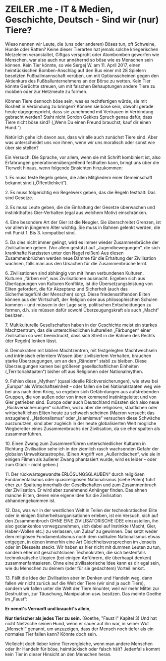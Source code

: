 # ZEILER .me - IT & Medien, Geschichte, Deutsch - Sind wir (nur) Tiere?

Wieso nennen wir Leute, die (uns oder anderen) Böses tun, oft Schweine, Hunde oder Ratten? Keine dieser Tierarten hat jemals solche kriegerischen Metzeleien veranstaltet, Giftgas versprüht oder Atombomben geworfen wie Menschen, war also auch nur annähernd so böse wie es Menschen sein können. Kein Tier könnte, so wie Sergej W. am 11. April 2017, einen heimtückischen Bomben-Anschlag auf den Bus einer mit 28 Spielern besetzten Fußballmannschaft verüben, um mit Optionsscheinen gegen den Aktienkurs des Fußballunternehmens an der Börse zu wetten. Kein Tier könnte Gerüchte streuen, um mit falschen Behauptungen andere Tiere zu mobben oder zur Hetzmeute zu formen.

Können Tiere dennoch böse sein, was es rechtfertigen würde, sie mit Bosheit in Verbindung zu bringen? Können sie böse sein, obwohl gerade heute dagegenspricht, dass sie zunehmend mit Vertrauen in Verbindung gebracht werden? Steht nicht Gordon Gekkos Spruch genau dafür, dass Tiere nicht böse sind? („Wenn Du einen Freund brauchst, kauf dir einen Hund.“)

Natürlich gehe ich davon aus, dass wir alle auch zunächst Tiere sind. Aber was unterscheidet uns von ihnen, wenn wir uns moralisch oder sonst wie über sie stellen?

Ein Versuch: Die Sprache, vor allem, wenn sie mit Schrift kombiniert ist, also Erfahrungen generationenübergreifend festhalten kann, bringt uns über die Tierwelt hinaus, wenn folgende Einsichten hinzukommen:

1\. Es muss feste Regeln geben, die allen Mitgliedern einer Gemeinschaft bekannt sind („Öffentlichkeit“).

2\. Es muss folgerichtig ein Regelwerk geben, das die Regeln festhält: Das sind Gesetze.

3\. Es muss Leute geben, die die Einhaltung der Gesetze überwachen und instinkthaftes Gier-Verhalten (egal aus welchem Motiv) einschränken.

4\. Eine besondere Art der Gier ist die Neugier. Sie überschreitet Grenzen, ist vor allem in jüngerem Alter wichtig. Sie muss in Bahnen gelenkt werden, die mit Punkt 1. Bis 3. kompatibel sind.

5\. Da dies nicht immer gelingt, wird es immer wieder Zusammenbrüche der Zivilisationen geben. (Vor allem gestützt auf „Jugendbewegungen“, die sich krankhafte Narzissten unter den Nagel reißen) Aus diesen Zusammenbrüchen werden neue Dämme für die Erhaltung der Zivilisation wachsen, falls man aus den Ursachen für die Zusammenbrüche lernt.

6\. Zivilisationen sind abhängig von mit ihnen verbundenen Kulturen. Kulturen „färben ein“, was Zivilisationen ausmacht. Ergeben sich aus Überlappungen von Kulturen Konflikte, ist die Übersetzungsleistung von Eliten gefordert, die für Akzeptanz und Sicherheit (auch das Sicherheitsgefühl der Menschen) sorgt. Diese friedensstiftenden Eliten können aus der Wirtschaft, der Religion oder aus philosophischen Schulen kommen – und müssen in der Lage sein, politischen Entscheidungen zu formen, d.h. sie müssen dafür sowohl Überzeugungskraft als auch „Macht“ besitzen.

7\. Multikulturelle Gesellschaften haben in der Geschichte meist ein starkes Machtzentrum, das die unterschiedlichen kulturellen „Färbungen“ einer Zivilisation so weit beeindruckt, dass sich Streit in die Bahnen des Rechts (der Regeln) lenken lässt.

8\. Demokratien mit labilen Machtzentren, mit festgelegten Machtwechseln und intrinsisch erlerntem Wissen über zivilisiertem Verhalten, brauchen starke Überzeugungen, um an den „Rändern“ stabil zu bleiben. Diese Überzeugungen kamen bei größeren gesellschaftlichen Einheiten („Territorialstaaten“) bisher oft aus Religionen oder Nationalmythen.

9\. Fehlen diese „Mythen“ (quasi ideelle Rückversicherungen), wie etwa bei „Europa“ als Wirtschaftseinheit – oder fallen sie bei Nationalstaaten weg wie bei uns nach dem Krieg, so ergeben sich Gefährdungen aus aufstrebenden Gruppen, die von außen oder von innen kommend instinktgeleitet und von Gier getrieben sind. Europa oder auch Deutschland müssten sich also neue „Rückversicherungen“ schaffen, wozu aber die religiösen, staatlichen oder wirtschaftlichen Eliten heute zu schwach scheinen (Macron versucht das anzugehen). „Nationalismus“ oder „Islamismus“ versuchen diese Schwäche auszunutzen, sind aber zugleich in der heute globalisierten Welt mögliche Wegbereiter eines Zusammenbruchs der Zivilisation, da sie eher spalten als zusammenführen.

10\. Einen Zwang zum Zusammenführen unterschiedlicher Kulturen in Richtung Zivilisation sehe ich in der ziemlich rasch wachsenden Gefahr der globalen Umweltkatastrophe. (Einen Angriff von „Außerirdischen“, wie sie in einigen Filmen als äußerer Zwang phantasiert wurde, wird es leider – oder zum Glück - nicht geben.)

11\. Der rückwärtsgewandte ERLÖSUNGSGLAUBEN“ durch religiösen Fundamentalismus oder quasireligiösen Nationalismus (siehe Polen) führt eher zur Spaltung innerhalb der Gesellschaften und zum Zusammenbruch der Zivilisation. Er wird aber zunehmend Anhänger finden. Das ahnen manche Eliten, denen eine eigene Idee für die Zivilisation abhandengekommen ist.

12\. Das, was wir in der westlichen Welt in Teilen der technokratischen Elite oder in einigen Sicherheitsorganisationen erleben, ist ein Versuch, sich auf den Zusammenbruch OHNE EINE ZIVILISATORISCHE IDEE einzustellen, ihn also gedankenlos vorwegzunehmen, sich dabei auf Instinkte (Macht, Gier, Haben-Wollen etc.) zu verlassen, um Zulauf zu gewinnen. Das setzt weder dem religiösen Fundamentalismus noch dem radikalen Nationalismus etwas entgegen, in denen immerhin eine Art Gleichheitsversprechen im Jenseits oder im Diesseits steckt. Wir haben es hier nicht mit dummen Leuten zu tun, sondern eher mit geschichtslosen Technokraten, die sich bestenfalls technokratische Utopien (bei einigen Anführern, die überhaupt denken) zusammenfantasieren. Ohne eine zivilisatorische Idee kann es dir egal sein, wie du Menschen zu deinem (oder für sie gedachtem) Vorteil lenkst.

13\. Fällt die Idee der Zivilisation aber im Denken und Handeln weg, dann fallen wir nicht zurück auf die Welt der Tiere (wir sind ja auch Tiere), sondern wir fallen unter die Welt der Tiere hinunter, weil wir mehr Mittel zur Destruktion, zur Täuschung, Manipulation usw. besitzen. Das meinte Goethe im „Faust“:

**Er nennt's Vernunft und braucht's allein,**

**Nur tierischer als jedes Tier zu sein.** (Goethe, "Faust I" Kapitel 3) Und hat nicht Nietzsche seinen Hund, wenn er sauer auf ihn war, in seiner Wut „Mensch!“ genannt, um anzuzeigen, dass der Mensch noch tiefer als ein normales Tier fallen kann? Könnte doch sein.

Vielleicht doch lieber keine Tiervergleiche, wenn man andere Menschen oder ihr Handeln für böse, heimtückisch oder falsch hält? Jedenfalls kommt kein Tier in dieser Hinsicht an den Menschen heran.